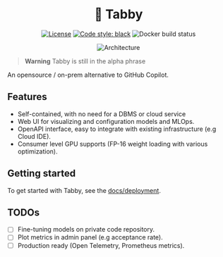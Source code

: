 <div align="center">

# 🐾 Tabby

[![License](https://img.shields.io/badge/License-Apache_2.0-blue.svg)](https://opensource.org/licenses/Apache-2.0)
[![Code style: black](https://img.shields.io/badge/code%20style-black-000000.svg)](https://github.com/psf/black)
![Docker build status](https://img.shields.io/github/actions/workflow/status/TabbyML/tabby/docker.yml?label=docker%20image%20build)

![Architecture](https://user-images.githubusercontent.com/388154/227843233-9dc75789-0e11-44c3-b7a8-070f7ad203b2.png)

</div>

> **Warning**
> Tabby is still in the alpha phrase

An opensource / on-prem alternative to GitHub Copilot.

## Features

* Self-contained, with no need for a DBMS or cloud service
* Web UI for visualizing and configuration models and MLOps.
* OpenAPI interface, easy to integrate with existing infrastructure (e.g Cloud IDE).
* Consumer level GPU supports (FP-16 weight loading with various optimization).

## Getting started
To get started with Tabby, see the [docs/deployment](./docs/deployment).

## TODOs

* [ ] Fine-tuning models on private code repository.
* [ ] Plot metrics in admin panel (e.g acceptance rate).
* [ ] Production ready (Open Telemetry, Prometheus metrics).

